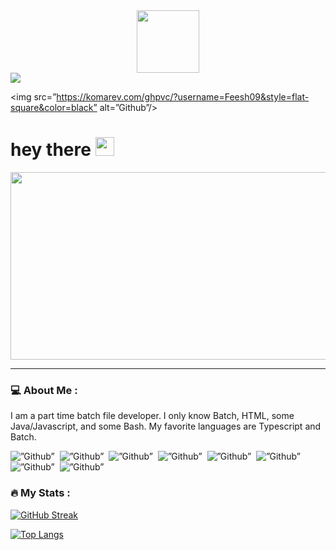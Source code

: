 <div id="header" align="center">
 <img src="https://www.google.com/url?sa=i&url=https%3A%2F%2Fvigaspray.pk%2Fpixel-cpu-icon-k.html&psig=AOvVaw3584x_LGPVLJQpCHJ7Z2pn&ust=1668003977590000&source=images&cd=vfe&ved=0CAkQjRxqFwoTCPDmmJvlnvsCFQAAAAAdAAAAABAD" width="100"/>
</div>

<div id=”badges”>
 <a href=”github.com/Feesh09”>
  <img src=”https://img.shields.io/badge/GitHub-100000?style=for-the-badge&logo=github&logoColor=white”/>
 </a>

<img src=”https://komarev.com/ghpvc/?username=Feesh09&style=flat-square&color=black” alt=”Github”/>

<h1>
  hey there
  <img src="https://media.giphy.com/media/hvRJCLFzcasrR4ia7z/giphy.gif" width="30px"/>
</h1>

<div align="center">
  <img src="https://media.giphy.com/media/dWesBcTLavkZuG35MI/giphy.gif" width="600" height="300"/>
</div>

---

### 💻 About Me :

I am a part time batch file developer.
I only know Batch, HTML, some Java/Javascript, and some Bash.
My favorite languages are Typescript and Batch.

<div>
 <img src=”https://raw.githubusercontent.com/devicons/devicon/1119b9f84c0290e0f0b38982099a2bd027a48bf1/icons/github/github-original.svg” title=”Github” alt=”Github” width=”40” height=”40”/>&nbsp;
 <img src=”https://raw.githubusercontent.com/devicons/devicon/1119b9f84c0290e0f0b38982099a2bd027a48bf1/icons/bash/bash-original.svg” title=”Github” alt=”Github” width=”40” height=”40”/>&nbsp;
 <img src=”https://raw.githubusercontent.com/devicons/devicon/1119b9f84c0290e0f0b38982099a2bd027a48bf1/icons/html5/html5-original.svg” title=”Github” alt=”Github” width=”40” height=”40”/>&nbsp;
 <img src=”https://raw.githubusercontent.com/devicons/devicon/1119b9f84c0290e0f0b38982099a2bd027a48bf1/icons/javascript/javascript-original.svg” title=”Github” alt=”Github” width=”40” height=”40”/>&nbsp;
 <img src=”https://raw.githubusercontent.com/devicons/devicon/1119b9f84c0290e0f0b38982099a2bd027a48bf1/icons/java/java-original.svg” title=”Github” alt=”Github” width=”40” height=”40”/>&nbsp;
 <img src=”https://raw.githubusercontent.com/devicons/devicon/1119b9f84c0290e0f0b38982099a2bd027a48bf1/icons/typescript/typescript-original.svg” title=”Github” alt=”Github” width=”40” height=”40”/>&nbsp;
 <img src=”https://raw.githubusercontent.com/devicons/devicon/1119b9f84c0290e0f0b38982099a2bd027a48bf1/icons/visualstudio/visualstudio-plain.svg” title=”Github” alt=”Github” width=”40” height=”40”/>&nbsp;
 <img src=”https://raw.githubusercontent.com/devicons/devicon/1119b9f84c0290e0f0b38982099a2bd027a48bf1/icons/vscode/vscode-original.svg” title=”Github” alt=”Github” width=”40” height=”40”/>
</div>

### :fire: My Stats : 

[![GitHub Streak](http://github-readme-streak-stats.herokuapp.com?user=Feesh09&theme=dark&background=000000)](https://git.io/streak-stats)

[![Top Langs](https://github-readme-stats.vercel.app/api/top-langs/?username=Feesh09&layout=compact&theme=vision-friendly-dark)](https://github.com/anuraghazra/github-readme-stats)



